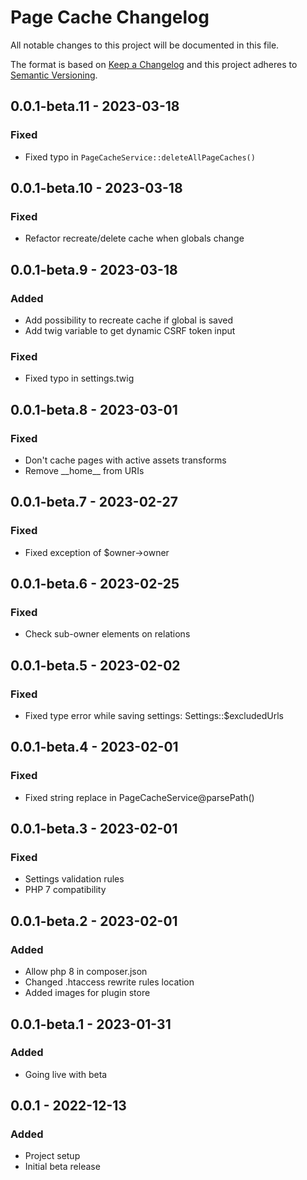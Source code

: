# Page Cache Changelog

All notable changes to this project will be documented in this file.

The format is based on [Keep a Changelog](http://keepachangelog.com/) and this project adheres to [Semantic Versioning](http://semver.org/).

## 0.0.1-beta.11 - 2023-03-18

### Fixed

- Fixed typo in `PageCacheService::deleteAllPageCaches()`

## 0.0.1-beta.10 - 2023-03-18

### Fixed

- Refactor recreate/delete cache when globals change

## 0.0.1-beta.9 - 2023-03-18

### Added

- Add possibility to recreate cache if global is saved
- Add twig variable to get dynamic CSRF token input

### Fixed

- Fixed typo in settings.twig

## 0.0.1-beta.8 - 2023-03-01

### Fixed

- Don't cache pages with active assets transforms
- Remove \_\_home\_\_ from URIs

## 0.0.1-beta.7 - 2023-02-27

### Fixed

- Fixed exception of $owner->owner

## 0.0.1-beta.6 - 2023-02-25

### Fixed

- Check sub-owner elements on relations

## 0.0.1-beta.5 - 2023-02-02

### Fixed

- Fixed type error while saving settings: Settings::$excludedUrls

## 0.0.1-beta.4 - 2023-02-01

### Fixed

- Fixed string replace in PageCacheService@parsePath()

## 0.0.1-beta.3 - 2023-02-01

### Fixed

- Settings validation rules
- PHP 7 compatibility

## 0.0.1-beta.2 - 2023-02-01

### Added

- Allow php 8 in composer.json
- Changed .htaccess rewrite rules location
- Added images for plugin store

## 0.0.1-beta.1 - 2023-01-31

### Added

- Going live with beta

## 0.0.1 - 2022-12-13

### Added

- Project setup
- Initial beta release
